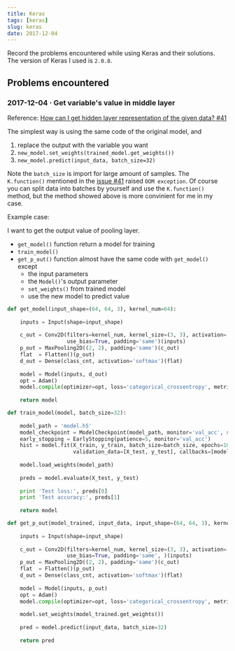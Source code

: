```yaml
---
title: Keras
tags: [keras]
slug: keras
date: 2017-12-04
---
```


Record the problems encountered while using Keras and their solutions. The version of Keras I used is `2.0.8`.

<!--more-->

## Problems encountered

### 2017-12-04 · Get variable's value in middle layer

Reference: [How can I get hidden layer representation of the given data? #41](https://github.com/fchollet/keras/issues/41)

The simplest way is using the same code of the original model, and

1. replace the output with the variable you want
2. `new_model.set_weights(trained_model.get_weights())`
3. `new_model.predict(input_data, batch_size=32)`

Note the `batch_size` is import for large amount of samples. The `K.function()` mentioned in the [issue #41](https://github.com/fchollet/keras/issues/41) raised `OOM exception`. Of course you can split data into batches by yourself and use the `K.function()` method, but the method showed above is more convinient for me in my case.

Example case:

I want to get the output value of pooling layer.

- `get_model()` function return a model for training
- `train_model()`
- `get_p_out()` function almost have the same code with `get_model()` except 
	- the input parameters
	- the `Model()`'s output parameter
	- `set_weights()` from trained model
	- use the new model to predict value

``` python
def get_model(input_shape=(64, 64, 3), kernel_num=64):
    
    inputs = Input(shape=input_shape)
    
    c_out = Conv2D(filters=kernel_num, kernel_size=(3, 3), activation='relu', \
                   use_bias=True, padding='same')(inputs)
    p_out = MaxPooling2D((2, 2), padding='same')(c_out)
    flat  = Flatten()(p_out)
    d_out = Dense(class_cnt, activation='softmax')(flat)
    
    model = Model(inputs, d_out)
    opt = Adam()
    model.compile(optimizer=opt, loss='categorical_crossentropy', metrics=['acc'])
    
    return model
```

``` python
def train_model(model, batch_size=32):
    
    model_path = 'model.h5'
    model_checkpoint = ModelCheckpoint(model_path, monitor='val_acc', save_best_only=True, save_weights_only=True)
    early_stopping = EarlyStopping(patience=5, monitor='val_acc')
    hist = model.fit(X_train, y_train, batch_size=batch_size, epochs=100, \
                     validation_data=[X_test, y_test], callbacks=[model_checkpoint, early_stopping])
    
    model.load_weights(model_path)
    
    preds = model.evaluate(X_test, y_test)
    
    print 'Test loss:', preds[0]
    print 'Test accuracy:', preds[1]
    
    return model
```

``` python
def get_p_out(model_trained, input_data, input_shape=(64, 64, 3), kernel_num=64):
    
    inputs = Input(shape=input_shape)
    
    c_out = Conv2D(filters=kernel_num, kernel_size=(3, 3), activation='relu', \
                   use_bias=True, padding='same', )(inputs)
    p_out = MaxPooling2D((2, 2), padding='same')(c_out)
    flat  = Flatten()(p_out)
    d_out = Dense(class_cnt, activation='softmax')(flat)
    
    model = Model(inputs, p_out)
    opt = Adam()
    model.compile(optimizer=opt, loss='categorical_crossentropy', metrics=['acc'])
    
    model.set_weights(model_trained.get_weights())
    
    pred = model.predict(input_data, batch_size=32)
    
    return pred
```
